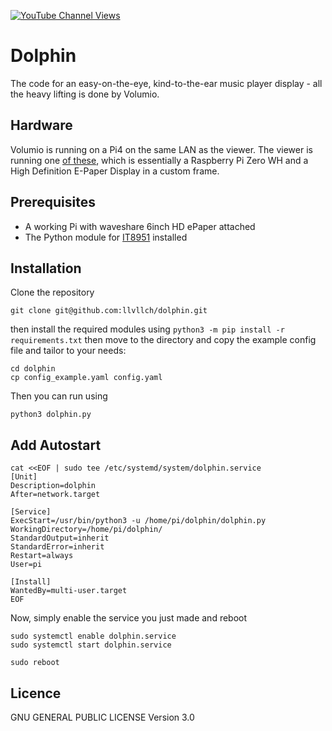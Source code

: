 [![YouTube Channel Views](https://img.shields.io/youtube/channel/views/UCz5BOU9J9pB_O0B8-rDjCWQ?label=YouTube&style=social)](https://www.youtube.com/channel/UCz5BOU9J9pB_O0B8-rDjCWQ)

# Dolphin
The code for an easy-on-the-eye, kind-to-the-ear music player display - all the heavy lifting is done by Volumio.

## Hardware
Volumio is running on a Pi4 on the same LAN as the viewer.
The viewer is running one [of these](https://www.veeb.ch/store/p/tickerxl), which is essentially a Raspberry Pi Zero WH and a High Definition E-Paper Display in a custom frame.

## Prerequisites

- A working Pi with waveshare 6inch HD ePaper attached
- The Python module for [IT8951](https://github.com/GregDMeyer/IT8951) installed

## Installation 

Clone the repository 

```
git clone git@github.com:llvllch/dolphin.git
```

then install the required modules using `python3 -m pip install -r requirements.txt` then 
move to the directory and copy the example config file and tailor to your needs:
```
cd dolphin
cp config_example.yaml config.yaml
```
Then you can run using
```
python3 dolphin.py
```

## Add Autostart

```
cat <<EOF | sudo tee /etc/systemd/system/dolphin.service
[Unit]
Description=dolphin
After=network.target

[Service]
ExecStart=/usr/bin/python3 -u /home/pi/dolphin/dolphin.py
WorkingDirectory=/home/pi/dolphin/
StandardOutput=inherit
StandardError=inherit
Restart=always
User=pi

[Install]
WantedBy=multi-user.target
EOF
```
Now, simply enable the service you just made and reboot
```  
sudo systemctl enable dolphin.service
sudo systemctl start dolphin.service

sudo reboot
```
## Licence

GNU GENERAL PUBLIC LICENSE Version 3.0
 
